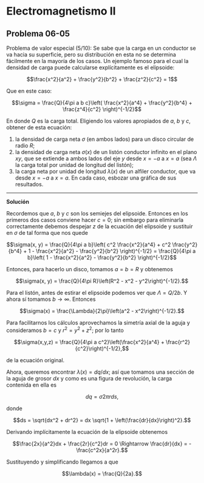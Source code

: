 # Electromagnetismo II
## Problema 06-05

Problema de valor especial (5/10): Se sabe que la carga en un conductor
se va hacia su superficie, pero su distribución en esta no se determina
fácilmente en la mayoría de los casos. Un ejemplo famoso para el cual la
densidad de carga puede calcularse explícitamente es el elipsoide:

```math
\frac{x^2}{a^2} + \frac{y^2}{b^2} + \frac{z^2}{c^2} = 1
```

Que en este caso:

```math
\sigma
=
\frac{Q}{4\pi a b c}\left(
\frac{x^2}{a^4} + \frac{y^2}{b^4} + \frac{z^4}{c^2}
\right)^{-1/2}
```

En donde $`Q`$ es la carga total. Eligiendo los valores apropiados de
$`a`$, $`b`$ y $`c`$, obtener de esta ecuación:

1. la densidad de carga neta $`\sigma`$ (en ambos lados) para un disco
circular de radio $`R`$;
2. la densidad de carga neta $`\sigma(x)`$ de un listón conductor infinito
en el plano $`xy`$, que se extiende a ambos lados del eje $`y`$ desde
$`x = -a`$ a $`x = a`$ (sea $`\Lambda`$ la carga total por unidad de longitud
del listón);
3. la carga neta por unidad de longitud $`\lambda(x)`$ de un alfiler
conductor, que va desde $`x = -a`$ a $`x = a`$. En cada caso, esbozar una
gráfica de sus resultados.

---

**Solución**

Recordemos que $`a`$, $`b`$ y $`c`$ son los semiejes del elipsoide. Entonces
en los primeros dos casos conviene hacer $`c = 0`$; sin embargo para eliminarla
correctamente debemos despejar $`z`$ de la ecuación del elipsoide y sustituir
en $`\sigma`$ de tal forma que nos quede

```math
\sigma(x, y)
=
\frac{Q}{4\pi a b}\left(
c^2 \frac{x^2}{a^4} + c^2 \frac{y^2}{b^4} + 1 - \frac{x^2}{a^2} - \frac{y^2}{b^2}
\right)^{-1/2}
=
\frac{Q}{4\pi a b}\left(
1 - \frac{x^2}{a^2} - \frac{y^2}{b^2}
\right)^{-1/2}
```
Entonces, para hacerlo un disco, tomamos $`a = b = R`$ y obtenemos

```math
\sigma(x, y) = \frac{Q}{4\pi R}\left(R^2 - x^2 - y^2\right)^{-1/2}.
```

Para el listón, antes de estirar el elipsoide podemos ver que $`\Lambda = Q/2b`$. Y ahora
sí tomamos $`b\rightarrow\infty`$. Entonces

```math
\sigma(x) = \frac{\Lambda}{2\pi}\left(a^2 - x^2\right)^{-1/2}.
```

Para facilitarnos los cálculos aprovechamos la simetría axial de la aguja y consideramos
$`b = c`$ y $`r^2 = y^2 + z^2`$; por lo tanto

```math
\sigma(x,y,z) = \frac{Q}{4\pi a c^2}\left(\frac{x^2}{a^4} + \frac{r^2}{c^2}\right)^{-1/2},
```

de la ecuación original.

Ahora, queremos encontrar $`\lambda(x) = dq/dx`$; así que tomamos una sección de la aguja
de grosor $`dx`$ y como es una figura de revolución, la carga contenida en ella es

```math
dq = \sigma 2\pi r ds,
```

donde

```math
ds = \sqrt{dx^2 + dr^2} = dx \sqrt{1 + \left(\frac{dr}{dx}\right)^2}.
```

Derivando implícitamente la ecuación de la elipsoide obtenemos

```math
\frac{2x}{a^2}dx + \frac{2r}{c^2}dr = 0 
\Rightarrow
\frac{dr}{dx} = -\frac{c^2x}{a^2r}.
```

Sustituyendo y simplificando llegamos a que

```math
\lambda(x) = \frac{Q}{2a}.
```
